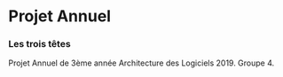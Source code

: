 # Projet Annuel

### Les trois têtes

Projet Annuel de 3ème année Architecture des Logiciels 2019. Groupe 4.
